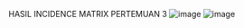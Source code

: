 HASIL INCIDENCE MATRIX PERTEMUAN 3
![image](https://github.com/yaelahgus/IR-STKI/assets/92226688/1e319285-458c-4e65-af5e-d51aa3604fb3)
![image](https://github.com/yaelahgus/IR-STKI/assets/92226688/577ac78c-35c3-44db-b924-a0b4c9a5f6de)
